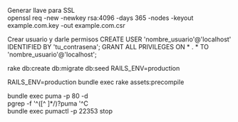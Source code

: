 

Generar llave para SSL  
openssl req -new -newkey rsa:4096 -days 365 -nodes -keyout example.com.key -out example.com.csr


Crear usuario y darle permisos
CREATE USER 'nombre_usuario'@'localhost' IDENTIFIED BY 'tu_contrasena';
GRANT ALL PRIVILEGES ON * . * TO 'nombre_usuario'@'localhost';



rake db:create db:migrate db:seed RAILS_ENV=production


RAILS_ENV=production bundle exec rake assets:precompile



bundle exec puma -p 80 -d  
pgrep -f '^([^ ]*/)?puma '^C  
bundle exec pumactl -p 22353 stop  
